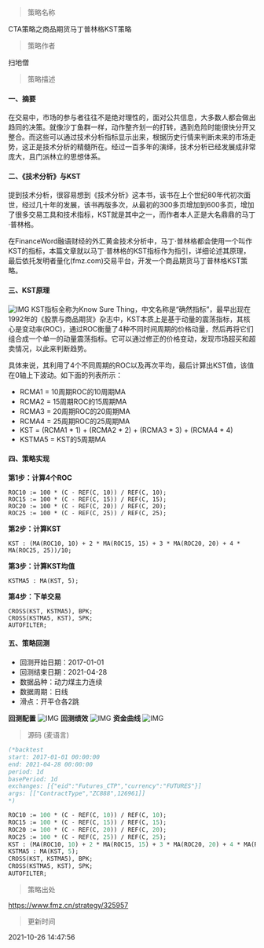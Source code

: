 
> 策略名称

CTA策略之商品期货马丁普林格KST策略

> 策略作者

扫地僧

> 策略描述

#### 一、摘要
在交易中，市场的参与者往往不是绝对理性的，面对公共信息，大多数人都会做出趋同的决策。就像沙丁鱼群一样，动作整齐划一的打转，遇到危险时能很快分开又整合。而这些可以通过技术分析指标显示出来，根据历史行情来判断未来的市场走势，这正是技术分析的精髓所在。经过一百多年的演绎，技术分析已经发展成非常庞大，且门派林立的思想体系。

#### 二、《技术分析》与KST
提到技术分析，很容易想到《技术分析》这本书，该书在上个世纪80年代初次面世，经过几十年的发展，该书再版多次，从最初的300多页增加到600多页，增加了很多交易工具和技术指标，KST就是其中之一，而作者本人正是大名鼎鼎的马丁·普林格。

在FinanceWord融语财经的外汇黄金技术分析中，马丁·普林格都会使用一个叫作KST的指标，本篇文章就以马丁·普林格的KST指标作为指引，详细论述其原理，最后依托发明者量化(fmz.com)交易平台，开发一个商品期货马丁普林格KST策略。

#### 三、KST原理
 ![IMG](https://www.fmz.cn/upload/asset/3a0af00c040e09f9736c.png) 
KST指标全称为Know Sure Thing，中文名称是“确然指标”，最早出现在1992年的《股票与商品期货》杂志中，KST本质上是基于动量的震荡指标，其核心是变动率(ROC)，通过ROC衡量了4种不同时间周期的价格动量，然后再将它们组合成一个单一的动量震荡指标。它可以通过修正的价格变动，发现市场超买和超卖情况，以此来判断趋势。

具体来说，其利用了4个不同周期的ROC以及再次平均，最后计算出KST值，该值在0轴上下波动。如下面的列表所示：
- RCMA1 = 10周期ROC的10周期MA
- RCMA2 = 15周期ROC的15周期MA
- RCMA3 = 20周期ROC的20周期MA
- RCMA4 = 25周期ROC的25周期MA
- KST = (RCMA1 * 1) + (RCMA2 * 2) + (RCMA3 * 3) + (RCMA4 * 4)
- KSTMA5 = KST的5周期MA



#### 四、策略实现
**第1步：计算4个ROC**
```
ROC10 := 100 * (C - REF(C, 10)) / REF(C, 10);
ROC15 := 100 * (C - REF(C, 15)) / REF(C, 15);
ROC20 := 100 * (C - REF(C, 20)) / REF(C, 20);
ROC25 := 100 * (C - REF(C, 25)) / REF(C, 25);
```

**第2步：计算KST**
```
KST : (MA(ROC10, 10) + 2 * MA(ROC15, 15) + 3 * MA(ROC20, 20) + 4 * MA(ROC25, 25))/10;
```

**第3步：计算KST均值**
```
KSTMA5 : MA(KST, 5);
```

**第4步：下单交易**
```
CROSS(KST, KSTMA5), BPK;
CROSS(KSTMA5, KST), SPK;
AUTOFILTER;
```


#### 五、策略回测
- 回测开始日期：2017-01-01
- 回测结束日期：2021-04-28
- 数据品种：动力煤主力连续
- 数据周期：日线
- 滑点：开平仓各2跳

**回测配置**
 ![IMG](https://www.fmz.cn/upload/asset/395b28315e9cd7262485.png) 
**回测绩效**
 ![IMG](https://www.fmz.cn/upload/asset/390b11f7b26d1c00b14c.png) 
**资金曲线**
 ![IMG](https://www.fmz.cn/upload/asset/39a93b3badfb3673c0c0.png) 




> 源码 (麦语言)

``` pascal
(*backtest
start: 2017-01-01 00:00:00
end: 2021-04-28 00:00:00
period: 1d
basePeriod: 1d
exchanges: [{"eid":"Futures_CTP","currency":"FUTURES"}]
args: [["ContractType","ZC888",126961]]
*)

ROC10 := 100 * (C - REF(C, 10)) / REF(C, 10);
ROC15 := 100 * (C - REF(C, 15)) / REF(C, 15);
ROC20 := 100 * (C - REF(C, 20)) / REF(C, 20);
ROC25 := 100 * (C - REF(C, 25)) / REF(C, 25);
KST : (MA(ROC10, 10) + 2 * MA(ROC15, 15) + 3 * MA(ROC20, 20) + 4 * MA(ROC25, 25))/10;
KSTMA5 : MA(KST, 5);
CROSS(KST, KSTMA5), BPK;
CROSS(KSTMA5, KST), SPK;
AUTOFILTER;
```

> 策略出处

https://www.fmz.cn/strategy/325957

> 更新时间

2021-10-26 14:47:56
